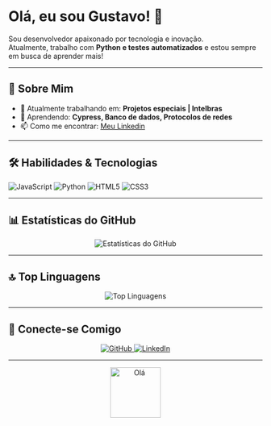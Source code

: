 # Olá, eu sou Gustavo! 👋

Sou desenvolvedor apaixonado por tecnologia e inovação.  
Atualmente, trabalho com **Python e testes automatizados** e estou sempre em busca de aprender mais!

---

## 🚀 Sobre Mim

- 🔭 Atualmente trabalhando em: **Projetos especiais | Intelbras**
- 🌱 Aprendendo: **Cypress, Banco de dados, Protocolos de redes**
- 📫 Como me encontrar: [Meu Linkedin](www.linkedin.com/in/gustavo-eli) 

---

## 🛠️ Habilidades & Tecnologias

<div>
  <!-- Badges personalizadas (sinta-se livre para modificar) -->
  <img src="https://img.shields.io/badge/-JavaScript-black?style=flat-square&logo=javascript" alt="JavaScript" />
  <img src="https://img.shields.io/badge/-Python-black?style=flat-square&logo=python" alt="Python" />
<!--   <img src="https://img.shields.io/badge/-React-black?style=flat-square&logo=react" alt="React" />
<!--   <img src="https://img.shields.io/badge/-Node.js-black?style=flat-square&logo=node.js" alt="Node.js" /> --> 
  <img src="https://img.shields.io/badge/-HTML5-black?style=flat-square&logo=html5" alt="HTML5" />
  <img src="https://img.shields.io/badge/-CSS3-black?style=flat-square&logo=css3" alt="CSS3" />
  <!-- Adicione outras tecnologias conforme necessário -->
</div>

---

## 📊 Estatísticas do GitHub

<!-- Cartão de estatísticas. Configure com o seu username -->
<p align="center">
  <img src="https://github-readme-stats.vercel.app/api?username=GustavoElidev&show_icons=true&theme=radical" alt="Estatísticas do GitHub" />
</p>

---

## 🔝 Top Linguagens

<!-- Cartão das linguagens mais utilizadas -->
<p align="center">
  <img src="https://github-readme-stats.vercel.app/api/top-langs/?username=GustavoElidev&layout=compact&theme=radical" alt="Top Linguagens" />
</p>

---

## 🤝 Conecte-se Comigo

<p align="center">
  <a href="https://github.com/GustavoElidev">
    <img src="https://img.shields.io/badge/GitHub-100000?style=for-the-badge&logo=github&logoColor=white" alt="GitHub" />
  </a>
  <a href="www.linkedin.com/in/gustavo-eli">
    <img src="https://img.shields.io/badge/LinkedIn-0A66C2?style=for-the-badge&logo=linkedin&logoColor=white" alt="LinkedIn" />
  </a>
</p>

---

<!-- GIF de saudação (opcional) -->
<p align="center">
  <img src="https://media.giphy.com/media/hvRJCLFzcasrR4ia7z/giphy.gif" width="100" alt="Olá" />
</p>
